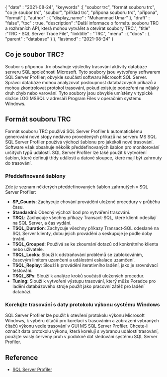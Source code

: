{
  "date" : "2021-08-24",
  "keywords" :[ "soubor trc", "formát souboru trc", "co je soubor trc", "soubor", "příklad trc", "přípona souboru trc", "přípona", "formát" ],
  "author" : {
    "display_name" : "Muhammad Umar"
},
  "draft" : "false",
  "toc" : true,
  "description" :"Další informace o formátu souboru TRC a rozhraních API, která mohou vytvářet a otevírat soubory TRC.",
  "title" :"TRC - SQL Server Trace File",
  "linktitle" : "TRC",
  "menu" : {
    "docs" : {
      "parent" : "database"
}
},
  "lastmod" : "2021-08-24"
}

## Co je soubor TRC?
Soubor s příponou .trc obsahuje výsledky trasování aktivity databáze serveru SQL společnosti Microsoft. Tyto soubory jsou vytvořeny softwarem SQL Server Profiler; obvykle součástí softwaru Microsoft SQL Server. Správci databáze mohou analyzovat posloupnost databázových příkazů a mohou zkontrolovat protokol trasování, pokud existuje podezření na nějaký druh chyb nebo varování. Tyto soubory jsou obvykle umístěny v typické složce LOG MSSQL v adresáři Program Files v operačním systému Windows.

## Formát souboru TRC
Formát souboru TRC používá SQL Server Profiler k automatickému generování nové stopy nedávno provedených příkazů na serveru MS SQL. SQL Server Profiler používá výchozí šablonu pro jakékoli nové trasování. Software však obsahuje několik předdefinovaných šablon pro monitorování určitých typů událostí. SQL Server Profiler lze také použít k vytvoření šablon, které definují třídy událostí a datové sloupce, které mají být zahrnuty do trasování.

### Předdefinované šablony
Zde je seznam některých předdefinovaných šablon zahrnutých v SQL Server Profiler:
- **SP_Counts**: Zachycuje chování provádění uložené procedury v průběhu času.
- **Standardní**: Obecný výchozí bod pro vytváření trasování.
- **TSQL**: Zachycuje všechny příkazy Transact-SQL, které klienti odesílají na SQL Server, a čas vydání.
- **TSQL_Duration**: Zachycuje všechny příkazy Transact-SQL odeslané na SQL Server klienty, dobu jejich provádění a seskupuje je podle doby trvání.
- **TSQL_Grouped**: Používá se ke zkoumání dotazů od konkrétního klienta nebo uživatele.
- **TSQL_Locks**: Slouží k odstraňování problémů se zablokováním, časovým limitem uzamčení a událostmi eskalace uzamčení.
- **TSQL_Replay**: Slouží k provádění iterativního ladění, jako je srovnávací testování.
- **TSQL_SPs**: Slouží k analýze kroků součástí uložených procedur.
- **Tuning**: Slouží k vytvoření výstupu trasování, který může Poradce pro ladění databázového stroje použít jako pracovní zátěž pro ladění databází.
### Korelujte trasování s daty protokolu výkonu systému Windows
SQL Server Profiler lze použít k otevření protokolu výkonu Microsoft Windows, k výběru čítačů pro korelaci s trasováním a zobrazení vybraných čítačů výkonu vedle trasování v GUI MS SQL Server Profiler. Chcete-li označit data protokolu výkonu, která korelují s vybranou událostí trasování, použijte svislý červený pruh v podokně dat sledování systému SQL Server Profiler.


## Reference ##

* [SQL Server Profiler](https://learn.microsoft.com/en-us/sql/tools/sql-server-profiler/sql-server-profiler?view=sql-server-ver15)


